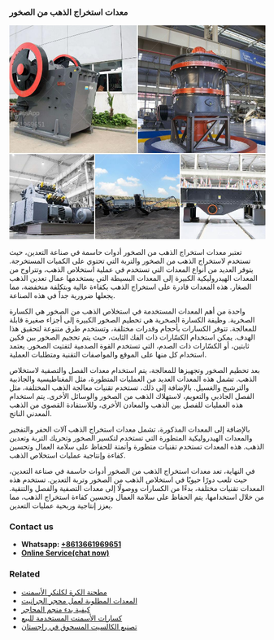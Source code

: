 <h3>معدات استخراج الذهب من الصخور</h3><img src='1701854190.jpg' alt=''><p>تعتبر معدات استخراج الذهب من الصخور أدوات حاسمة في صناعة التعدين، حيث تستخدم لاستخراج الذهب من الصخور والتربة التي تحتوي على الكميات المستخرجة. يتوفر العديد من أنواع المعدات التي تستخدم في عملية استخلاص الذهب، وتتراوح من المعدات الهيدروليكية الكبيرة إلى المعدات البسيطة التي يستخدمها عمال تعدين الذهب الصغار. هذه المعدات قادرة على استخراج الذهب بكفاءة عالية وبتكلفة منخفضة، مما يجعلها ضرورية جداً في هذه الصناعة.</p><p>واحدة من أهم المعدات المستخدمة في استخلاص الذهب من الصخور هي الكسارة الصخرية. وظيفة الكسارة الصخرية هي تحطيم الصخور الكبيرة إلى أجزاء صغيرة قابلة للمعالجة. تتوفر الكسارات بأحجام وقدرات مختلفة، وتستخدم طرق متنوعة لتحقيق هذا الهدف. يمكن استخدام الكسّارات ذات الفك الثابت، حيث يتم تحجيم الصخور بين فكين ثابتين، أو الكسّارات ذات الصدم، التي تستخدم القوة الصدمية لتفتيت الصخور. يعتمد استخدام كل منها على الموقع والمواصفات التقنية ومتطلبات العملية.</p><p>بعد تحطيم الصخور وتجهيزها للمعالجة، يتم استخدام معدات الفصل والتصفية لاستخلاص الذهب. تشمل هذه المعدات العديد من العمليات المتطورة، مثل المغناطيسية والجاذبية والترشيح والغسيل. بالإضافة إلى ذلك، تستخدم تقنيات معالجة الذهب المختلفة، مثل الفصل الجاذبي والتعويم، لاستهلاك الذهب من الصخور والوسائل الأخرى. يتم استخدام هذه العمليات للفصل بين الذهب والمعادن الأخرى، وللاستفادة القصوى من الذهب المعدني الناتج.</p><p>بالإضافة إلى المعدات المذكورة، تشمل معدات استخراج الذهب آلات الحفر والتفجير والمعدات الهيدروليكية المتطورة التي تستخدم لتكسير الصخور وتحريك التربة وتعدين الذهب. هذه المعدات تستخدم تقنيات متطورة وأتمتة للحفاظ على سلامة العمال وتحسين كفاءة وإنتاجية عمليات استخلاص الذهب.</p><p>في النهاية، تعد معدات استخراج الذهب من الصخور أدوات حاسمة في صناعة التعدين، حيث تلعب دورًا حيويًا في استخلاص الذهب من الصخور وتربة التعدين. تستخدم هذه المعدات تقنيات مختلفة، بدءًا من الكسارات ووصولًا إلى معدات التصفية والفصل والتنقية. من خلال استخدامها، يتم الحفاظ على سلامة العمال وتحسين كفاءة استخراج الذهب، مما يعزز إنتاجية وربحية عمليات التعدين.</p><h3>Contact us</h3><ul><li><strong>Whatsapp:&nbsp;<a href="https://wa.me/8613661969651">+8613661969651</a></strong></li><li><a href="https://swt.shibang-china.com/?git&amp;zhl&amp;معدات استخراج الذهب من الصخور"><strong>Online Service(chat now)</strong></a></li></ul><h3>Related</h3><ul><li><a href='مطحنة الكرة لكلنكر الأسمنت.md'>مطحنة الكرة لكلنكر الأسمنت</a></li><li><a href='المعدات المطلوبة لعمل محجر الجرانيت.md'>المعدات المطلوبة لعمل محجر الجرانيت</a></li><li><a href='كيفية بدء منجم المحاجر.md'>كيفية بدء منجم المحاجر</a></li><li><a href='كسارات الأسمنت المستخدمة للبيع.md'>كسارات الأسمنت المستخدمة للبيع</a></li><li><a href='تصنيع الكالسيت المسحوق في راجستان.md'>تصنيع الكالسيت المسحوق في راجستان</a></li></ul>
